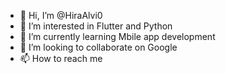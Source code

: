 - 👋 Hi, I’m @HiraAlvi0
- 👀 I’m interested in Flutter and Python
- 🌱 I’m currently learning Mbile app development 
- 💞️ I’m looking to collaborate on Google
- 📫 How to reach me 

<!---
HiraAlvi0/HiraAlvi0 is a ✨ special ✨ repository because its `README.md` (this file) appears on your GitHub profile.
You can click the Preview link to take a look at your changes.
--->
